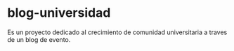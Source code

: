 # blog-universidad
Es un proyecto dedicado al crecimiento de comunidad universitaria a traves de un blog de evento.
